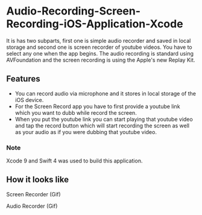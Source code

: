 # Audio-Recording-Screen-Recording-iOS-Application-Xcode
It is has two subparts, first one is simple audio recorder and saved in local storage and second one is screen recorder of youtube videos.
You have to select any one when the app begins. The audio recording is standard using AVFoundation and the screen recording is using the Apple's new Replay Kit.

## Features
* You can record audio via microphone and it stores in local storage of the iOS device.
* For the Screen Record app you have to first provide a youtube link which you want to dubb while record the screen.
* When you put the youtube link you can start playing that youtube video and tap the record button which will start recording the screen as well as your audio as if you were dubbing that youtube video.

### Note
Xcode 9 and Swift 4 was used to build this application.

## How it looks like

Screen Recorder
(Gif)

Audio Recorder
(Gif)

